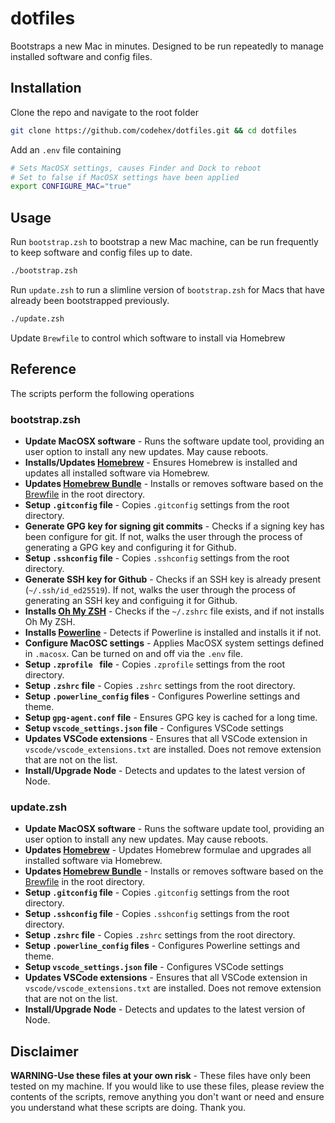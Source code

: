 # dotfiles

Bootstraps a new Mac in minutes. Designed to be run repeatedly to manage installed software and config files.

## Installation

Clone the repo and navigate to the root folder

```bash
git clone https://github.com/codehex/dotfiles.git && cd dotfiles
```

Add an `.env` file containing
```bash
# Sets MacOSX settings, causes Finder and Dock to reboot
# Set to false if MacOSX settings have been applied
export CONFIGURE_MAC="true"  
``` 

## Usage

Run `bootstrap.zsh` to bootstrap a new Mac machine, can be run frequently to keep software and config files up to date.
```bash
./bootstrap.zsh
```

Run `update.zsh` to run a slimline version of `bootstrap.zsh` for Macs that have already been bootstrapped previously.
```bash
./update.zsh
```
Update `Brewfile` to control which software to install via Homebrew

## Reference

The scripts perform the following operations

### bootstrap.zsh
- **Update MacOSX software** - Runs the software update tool, providing an user option to install any new updates. May cause reboots.
- **Installs/Updates [Homebrew](https://brew.sh/)** - Ensures Homebrew is installed and updates all installed software via Homebrew.
- **Updates [Homebrew Bundle](https://github.com/Homebrew/homebrew-bundle)** - Installs or removes software based on the [Brewfile](Brewfile) in the root directory.
- **Setup `.gitconfig` file** - Copies `.gitconfig` settings from the root directory.
- **Generate GPG key for signing git commits** - Checks if a signing key has been configure for git. If not, walks the user through the process of generating a GPG key and configuring it for Github.
- **Setup `.sshconfig` file** - Copies `.sshconfig` settings from the root directory.
- **Generate SSH key for Github** - Checks if an SSH key is already present (`~/.ssh/id_ed25519`). If not, walks the user through the process of generating an SSH key and configuing it for Github.
- **Installs [Oh My ZSH](https://ohmyz.sh/)** - Checks if the `~/.zshrc` file exists, and if not installs Oh My ZSH.
- **Installs [Powerline](https://github.com/powerline/powerline)** - Detects if Powerline is installed and installs it if not.
- **Configure MacOSC settings** - Applies MacOSX system settings defined in `.macosx`. Can be turned on and off via the `.env` file.
- **Setup `.zprofile ` file** - Copies `.zprofile` settings from the root directory.
- **Setup `.zshrc` file** - Copies `.zshrc` settings from the root directory.
- **Setup `.powerline_config` files** - Configures Powerline settings and theme.
- **Setup `gpg-agent.conf` file** - Ensures GPG key is cached for a long time.
- **Setup `vscode_settings.json` file** - Configures VSCode settings
- **Updates VSCode extensions** - Ensures that all VSCode extension in `vscode/vscode_extensions.txt` are installed. Does not remove extension that are not on the list.
- **Install/Upgrade Node** - Detects and updates to the latest version of Node.

### update.zsh
- **Update MacOSX software** - Runs the software update tool, providing an user option to install any new updates. May cause reboots.
- **Updates [Homebrew](https://brew.sh/)** - Updates Homebrew formulae and upgrades all installed software via Homebrew.
- **Updates [Homebrew Bundle](https://github.com/Homebrew/homebrew-bundle)** - Installs or removes software based on the [Brewfile](Brewfile) in the root directory.
- **Setup `.gitconfig` file** - Copies `.gitconfig` settings from the root directory.
- **Setup `.sshconfig` file** - Copies `.sshconfig` settings from the root directory.
- **Setup `.zshrc` file** - Copies `.zshrc` settings from the root directory.
- **Setup `.powerline_config` files** - Configures Powerline settings and theme.
- **Setup `vscode_settings.json` file** - Configures VSCode settings
- **Updates VSCode extensions** - Ensures that all VSCode extension in `vscode/vscode_extensions.txt` are installed. Does not remove extension that are not on the list.
- **Install/Upgrade Node** - Detects and updates to the latest version of Node.


## Disclaimer

**WARNING-Use these files at your own risk** - These files have only been tested on my machine. If you would like to use these files, please review the contents of the scripts, remove anything you don't want or need and ensure you understand what these scripts are doing. Thank you. 
